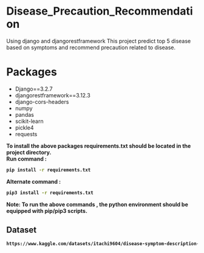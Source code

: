 # Disease_Precaution_Recommendation
Using django and djangorestframework
This project predict top 5 disease based on symptoms and recommend precaution related to disease.

# Packages

- Django==3.2.7
- djangorestframework==3.12.3
- django-cors-headers
- numpy
- pandas
- scikit-learn
- pickle4
- requests

<b> To install the above packages requirements.txt should be located in the project directory.</b>\
<b>Run command :
```bash 
pip install -r requirements.txt
```
<b>Alternate command :
 ```bash  
 pip3 install -r requirements.txt 
 ```
<b>Note</b>: To run the above commands , the python environment should be equipped with pip/pip3
scripts.

 ## Dataset
 
 ```bash
https://www.kaggle.com/datasets/itachi9604/disease-symptom-description-dataset
```

